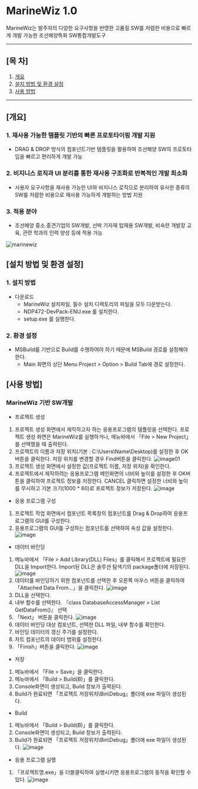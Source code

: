 # MarineWiz 1.0
MarineWiz는 발주자의 다양한 요구사항을 반영한 고품질 SW를 저렴한 비용으로 빠르게 개발 가능한 조선해양특화 SW통합개발도구

***

## [목 차]
1. [개요](#개요)
2. [설치 방법 및 환경 설정](#설치-방법-및-환경-설정)
3. [사용 방법](#사용-방법)

***

## [개요]
### 1. 재사용 가능한 템플릿 기반의 빠른 프로토타이핑 개발 지원
- DRAG & DROP 방식의 컴포넌트기반 템플릿을 활용하여 조선해양 SW의 프로토타입을 빠르고 편리하게 개발 가능
### 2. 비지니스 로직과 UI 분리를 통한 재사용 구조화로 반복적인 개발 최소화
- 사용자 요구사항을 재사용 가능한 UI와 비지니스 로직으로 분리하여 유사한 종류의 SW를 저렴한 비용으로 재사용 가능하게 개발하는 방법 지원
### 3. 적용 분야
- 조선해양 중소.중견기업의 SW개발, 선박 기자재 탑재용 SW개발, 비숙련 개발장 교육, 관련 학과의 인력 양성 등에 적용 가능

![marinewiz](https://user-images.githubusercontent.com/45934727/73902010-d95ada80-48d7-11ea-91dc-cea54f775ec3.JPG)

## [설치 방법 및 환경 설정]
### 1. 설치 방법
* 다운로드
   -  MarineWiz 설치파일, 필수 설치 디렉토리의 파일을 모두 다운받는다.
   -  NDP472-DevPack-ENU.exe 를 설치한다.
   -  setup.exe 를 실행한다.

### 2. 환경 설정
- MSBuild를 기반으로 Build를 수행하여야 하기 때문에 MSBuild 경로를 설정해야 한다.
   - Main 화면의 상단 Menu Project > Option > Build Tab에 경로 설정한다.
	
## [사용 방법]
### MarineWiz 기반 SW개발
   - 프로젝트 생성
   1. 프로젝트 생성 화면에서 제작하고자 하는 응용프로그램의 템플릿을 선택한다.
   프로젝트 생성 화면은 MarineWiz를 실행하거나, 메뉴바에서 「File > New Project」를 선택했을 때 출력된다.
   2. 프로젝트의 이름과 저장 위치(기본 : C:\Users\Name\Desktop)를 설정한 후 OK 버튼을 클릭한다. 저장 위치를 변경할 경우 Find버튼을 클릭한다.
   ![image01](https://user-images.githubusercontent.com/45934727/77042216-a50e2a00-69fe-11ea-920f-5a6c7fdbb129.png)
   3. 프로젝트 생성 화면에서 설정한 값(프로젝트 이름, 저장 위치)을 확인한다.
   4. 프로젝트에서 제작하려는 응용프로그램 메인화면의 너비와 높이를 설정한 후 OK버튼을 클릭하여 프로젝트 정보를 저장한다. CANCEL 클릭하면 설정한 너비와 높이를 무시하고 기본 크기(1000 * 60)로 프로젝트 정보가 저장된다.
   ![image](https://user-images.githubusercontent.com/45934727/77055550-6edba500-6a14-11ea-9e7b-7e38d08a79f4.png)
   
   - 응용 프로그램 구성
   1. 프로젝트 작업 화면에서 컴포넌트 목록창의 컴포넌트를 Drag & Drop하여 응용프로그램의 GUI를 구성한다.
   2. 응용프로그램의 GUI를 구성하는 컴포넌트를 선택하여 속성 값을 설정한다.
   ![image](https://user-images.githubusercontent.com/45934727/77055672-a9454200-6a14-11ea-88eb-19e05e1f0976.png)
   
   - 데이터 바인딩
   1. 메뉴바에서 「File > Add Library(DLL) Files」를 클릭해서 프로젝트에 필요한 DLL을 Import한다. Import된 DLL은 솔루션 탐색기의 package폴더에 저장된다.
   ![image](https://user-images.githubusercontent.com/45934727/77056032-34263c80-6a15-11ea-9bba-a1233b191798.png)
   2. 데이터를 바인딩하기 위한 컴포넌트를 선택한 후 오른쪽 마우스 버튼을 클릭하여 「Attached Data From...」을 클릭한다.
   ![image](https://user-images.githubusercontent.com/45934727/77056186-6fc10680-6a15-11ea-8f49-90ffa1928e60.png)
   3. DLL을 선택한다.
   4. 내부 함수를 선택한다. 『class DatabaseAccessManager > List<double> GetDataFrom()』 선택
   5. 「Next」 버튼을 클릭한다.
   ![image](https://user-images.githubusercontent.com/45934727/77056309-954e1000-6a15-11ea-8f85-7208fe3c8c97.png)
   6. 데이터 바인딩 대상 컴포넌트, 선택한 DLL 파일, 내부 함수를 확인한다.
   7. 바인딩 데이터의 갱신 주기를 설정한다.
   8. 차트 컴포넌트의 데이터 범위를 설정한다.
   9. 「Finish」버튼을 클릭한다.
   ![image](https://user-images.githubusercontent.com/45934727/77056440-be6ea080-6a15-11ea-9187-7e3a48ec34bf.png)

   - 저장
   1. 메뉴바에서 「File > Save」을 클릭한다.
   2. 메뉴바에서 「Build > Build(B)」를 클릭한다.
   3. Console화면이 생성되고, Build 정보가 출력된다.
   4. Build가 완료되면 「프로젝트 저장위치\Bin\Debug」폴더에 exe 파일이 생성된다.
   
   - Build
   1. 메뉴바에서 「Build > Build(B)」를 클릭한다.
   2. Console화면이 생성되고, Build 정보가 출력된다.
   3. Build가 완료되면 「프로젝트 저장위치\Bin\Debug」폴더에 exe 파일이 생성된다.
   ![image](https://user-images.githubusercontent.com/45934727/77056699-245b2800-6a16-11ea-9154-4ce05f777bd8.png)
      
   - 응용 프로그램 실행
   1. 「프로젝트명.exe」을 더블클릭하여 실행시키면 응용프로그램의 동작을 확인할 수 있다.
   ![image](https://user-images.githubusercontent.com/45934727/77056981-9895cb80-6a16-11ea-9e17-efd552dc51e2.png)
